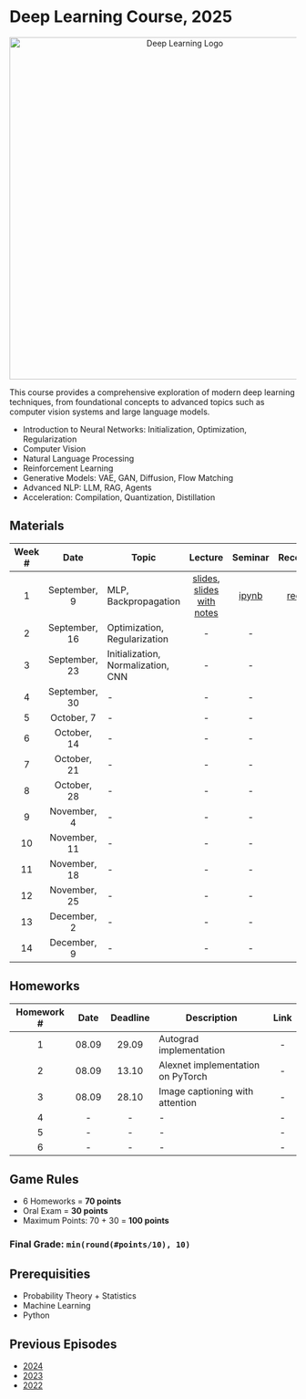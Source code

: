 # Deep Learning Course, 2025

<p align="center">
  <img width="600" alt="Deep Learning Logo" src="https://github.com/user-attachments/assets/8d0b86dd-7769-4c8c-bc8a-3695e1c64aae" />
</p>

This course provides a comprehensive exploration of modern deep learning techniques, from foundational concepts to advanced topics such as computer vision systems and large language models.

- Introduction to Neural Networks: Initialization, Optimization, Regularization
- Computer Vision
- Natural Language Processing
- Reinforcement Learning
- Generative Models: VAE, GAN, Diffusion, Flow Matching
- Advanced NLP: LLM, RAG, Agents
- Acceleration: Compilation, Quantization, Distillation

## Materials

| Week # | Date | Topic | Lecture | Seminar | Recording |
| :-: | :-: | - | :-: | :-: | :-: |
| 1 | September, 9 | MLP, Backpropagation | [slides](https://github.com/intsystems/Deep-Learning-Course/blob/main/lectures/Lecture%201.pdf), [slides with notes](https://github.com/intsystems/Deep-Learning-Course/blob/main/lectures/Lecture%201%20(with%20notes).pdf) | [ipynb](https://github.com/intsystems/Deep-Learning-Course/blob/main/seminars/Seminar_1_autodiff_impl.ipynb) | [record](https://www.youtube.com/watch?v=5nJy3tk-bBk) |
| 2 | September, 16 | Optimization, Regularization | - | - | - |
| 3 | September, 23 | Initialization, Normalization, CNN | - | - | - |
| 4 | September, 30 | - | - | - | - |
| 5 | October, 7 | - | - | - | - |
| 6 | October, 14 | - | - | - | - |
| 7 | October, 21 | - | - | - | - |
| 8 | October, 28 | - | - | - | - |
| 9 | November, 4 | - | - | - | - |
| 10 | November, 11 | - | - | - | - |
| 11 | November, 18 | - | - | - | - |
| 12 | November, 25 | - | - | - | - |
| 13 | December, 2 | - | - | - | - |
| 14 | December, 9 | - | - | - | - |

## Homeworks

| Homework # | Date | Deadline | Description | Link |
| :-: | :-: | :-: | - | :-: |
| 1 | 08.09 | 29.09 | Autograd implementation | - |
| 2 | 08.09 | 13.10 | Alexnet implementation on PyTorch | - |
| 3 | 08.09 | 28.10 | Image captioning with attention | - |
| 4 | - | - | - | - |
| 5 | - | - | - | - |
| 6 | - | - | - | - |

## Game Rules

- 6 Homeworks = **70 points**
- Oral Exam = **30 points**
- Maximum Points: 70 + 30 = **100 points**

### Final Grade: `min(round(#points/10), 10)`

## Prerequisities
- Probability Theory + Statistics
- Machine Learning
- Python

## Previous Episodes
- [2024](https://github.com/intsystems/Deep-Learning-Course/tree/course-2024)
- [2023](https://github.com/intsystems/Deep-Learning-Course/tree/course-2023)
- [2022](https://github.com/intsystems/Deep-Learning-Course/tree/course-2022)
